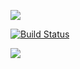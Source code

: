 <a href="https://codeclimate.com/github/AlexandrKoliukh/project-lvl1-s474/maintainability"><img src="https://api.codeclimate.com/v1/badges/b08eea1ba0e2ab6861ff/maintainability" /></a>

[![Build Status](https://travis-ci.org/AlexandrKoliukh/project-lvl1-s474.svg?branch=master)](https://travis-ci.org/AlexandrKoliukh/project-lvl1-s474)

<a href="https://asciinema.org/a/gUc8MWpbAZEwduIYzJpJcPzZe" target="_blank"><img src="https://asciinema.org/a/gUc8MWpbAZEwduIYzJpJcPzZe.svg" /></a>
